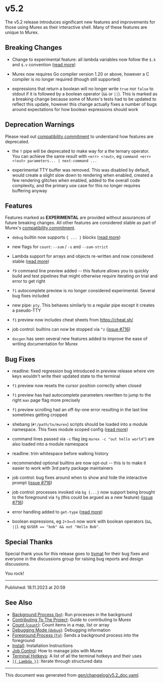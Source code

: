 # v5.2

The v5.2 release introduces significant new features and improvements for those using Murex as their interactive shell. Many of these features are unique to Murex.

## Breaking Changes

* Change to experimental feature: all lambda variables now follow the `$.k` and `$.v` convention ([read more](https://murex.rocks/parser/lambda.html))

* Murex now requires Go compiler version 1.20 or above, however a C compiler is no longer required (though still supported)

* expressions that return a boolean will no longer write `true` nor `false` to stdout if it is followed by a boolean operator (`&&` or `||`). This is marked as a breaking change because some of Murex's tests had to be updated to reflect this update, however this change actually fixes a number of bugs around expectations for how boolean expressions should work

## Deprecation Warnings

Please read out [compatibility commitment](https://murex.rocks/compatibility.html) to understand how features are deprecated.

* the `?` pipe will be deprecated to make way for a the ternary operator. You can achieve the same result with `<err> <!out>`, eg `command <err> <!out> parameters... | next-command ...`
  
* experimental TTY buffer was removed. This was disabled by default, would create a slight slow down to rendering when enabled, created a few rendering glitches when enabled, added to the overall code complexity, and the primary use case for this no longer requires buffering anyway

## Features

Features marked as **EXPERIMENTAL** are provided without assurances of future breaking changes. All other features are considered stable as part of Murex's [compatibility commitment](https://murex.rocks/compatibility.html).

* `debug` builtin now supports `{ ... }` blocks ([read more](https://murex.rocks/commands/debug.html))

* new flags for `count`: `--sum` / `-s` and `--sum-strict`

* Lambda support for arrays and objects re-written and now considered stable ([read more](https://murex.rocks/parser/lambda.html))

* `f9` command line preview added -- this feature allows you to quickly build and test pipelines that might otherwise require iterating on trial and error to get right

* `f1` autocomplete preview is no longer considered experimental. Several bug fixes included

* new pipe: `pty`. This behaves similarly to a regular pipe except it creates a pseudo-TTY

* `f1` preview now includes cheat sheets from https://cheat.sh/

* job control: builtins can now be stopped via `^z` ([issue #716](https://github.com/lmorg/murex/issues/716))

* `docgen` has seen several new features added to improve the ease of writing documentation for Murex

## Bug Fixes

* readline: fixed regression bug introduced in preview release where vim keys wouldn't write their updated state to the terminal

* `f1` preview now resets the cursor position correctly when closed

* `f1` preview has had autocomplete parameters rewritten to jump to the right `man` page flag more precisely

* `f1` preview scrolling had an off-by-one error resulting in the last line sometimes getting cropped

* shebang (`#!/path/to/murex`) scripts should be loaded into a module namespace. This fixes module scoped config ([read more](https://github.com/lmorg/murex/discussions/756))

* command lines passed via `-c` flag (eg `murex -c "out hello world"`) are also loaded into a module namespace

* readline: trim whitespace before walking history
  
* recommended optional builtins are now opt-out -- this is to make it easier to work with 3rd party package maintainers

* job control: bug fixes around when to show and hide the interactive prompt ([issue #716](https://github.com/lmorg/murex/issues/716))

* job control: processes invoked via `bg {...}` now support being brought to the foreground via `fg` (this could be argued as a new feature) ([issue #716](https://github.com/lmorg/murex/issues/716))

* error handling added to `get-type` ([read more](https://murex.rocks/commands/get-type.html))

* boolean expressions, eg `2+3==5` now work with boolean operators (`&&`, `||`). eg `$USER == "bob" && out "Hello Bob"`.
  
## Special Thanks

Special thank yous for this release goes to [tiymat](https://github.com/tiymat) for their bug fixes and everyone in the discussions group for raising bug reports and design discussions.

You rock!

<hr>

Published: 18.11.2023 at 20:59

## See Also

* [Background Process (`bg`)](../commands/bg.md):
  Run processes in the background
* [Contributing To The Project](../Murex/CONTRIBUTING.md):
  Guide to contributing to Murex
* [Count (`count`)](../commands/count.md):
  Count items in a map, list or array
* [Debugging Mode (`debug`)](../commands/debug.md):
  Debugging information
* [Foreground Process (`fg`)](../commands/fg.md):
  Sends a background process into the foreground
* [Install](../Murex/INSTALL.md):
  Installation Instructions
* [Job Control](../user-guide/job-control.md):
  How to manage jobs with Murex
* [Terminal Hotkeys](../user-guide/terminal-keys.md):
  A list of all the terminal hotkeys and their uses
* [`[{ Lambda }]`](../parser/lambda.md):
  Iterate through structured data

<hr/>

This document was generated from [gen/changelog/v5.2_doc.yaml](https://github.com/lmorg/murex/blob/master/gen/changelog/v5.2_doc.yaml).